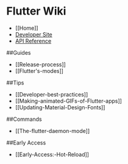 Flutter Wiki
===

- [[Home]]
- [Developer Site](https://flutter.io/)
- [API Reference](https://docs.flutter.io/index.html)

##Guides
- [[Release-process]]
- [[Flutter's-modes]]

##Tips
- [[Developer-best-practices]]
- [[Making-animated-GIFs-of-Flutter-apps]]
- [[Updating-Material-Design-Fonts]]

##Commands
- [[The-flutter-daemon-mode]]

##Early Access
- [[Early-Access:-Hot-Reload]]